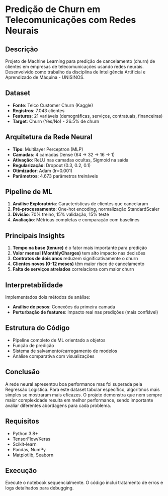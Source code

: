 # Predição de Churn em Telecomunicações com Redes Neurais

## Descrição
Projeto de Machine Learning para predição de cancelamento (churn) de clientes em empresas de telecomunicações usando redes neurais. Desenvolvido como trabalho da disciplina de Inteligência Artificial e Aprendizado de Máquina - UNISINOS.

## Dataset
- **Fonte**: Telco Customer Churn (Kaggle)
- **Registros**: 7.043 clientes
- **Features**: 21 variáveis (demográficas, serviços, contratuais, financeiras)
- **Target**: Churn (Yes/No) - 26.5% de churn

## Arquitetura da Rede Neural
- **Tipo**: Multilayer Perceptron (MLP)
- **Camadas**: 4 camadas Dense (64 → 32 → 16 → 1)
- **Ativação**: ReLU nas camadas ocultas, Sigmoid na saída
- **Regularização**: Dropout (0.3, 0.2, 0.1)
- **Otimizador**: Adam (lr=0.001)
- **Parâmetros**: 4.673 parâmetros treináveis

## Pipeline de ML
1. **Análise Exploratória**: Características de clientes que cancelaram
2. **Pré-processamento**: One-hot encoding, normalização StandardScaler
3. **Divisão**: 70% treino, 15% validação, 15% teste
5. **Avaliação**: Métricas completas e comparação com baselines


## Principais Insights
1. **Tempo na base (tenure)** é o fator mais importante para predição
2. **Valor mensal (MonthlyCharges)** tem alto impacto nas decisões
3. **Contratos de dois anos** reduzem significativamente o churn
4. **Clientes novos (0-12 meses)** têm maior risco de cancelamento
5. **Falta de serviços atrelados** correlaciona com maior churn

## Interpretabilidade
Implementados dois métodos de análise:
- **Análise de pesos**: Conexões da primeira camada
- **Perturbação de features**: Impacto real nas predições (mais confiável)

## Estrutura do Código
- Pipeline completo de ML orientado a objetos
- Função de predição
- Sistema de salvamento/carregamento de modelos
- Análise comparativa com visualizações

## Conclusão
A rede neural apresentou boa performance mas foi superada pela Regressão Logística. Para este dataset tabular específico, algoritmos mais simples se mostraram mais eficazes. O projeto demonstra que nem sempre maior complexidade resulta em melhor performance, sendo importante avaliar diferentes abordagens para cada problema.

## Requisitos
- Python 3.8+
- TensorFlow/Keras
- Scikit-learn
- Pandas, NumPy
- Matplotlib, Seaborn

## Execução
Execute o notebook sequencialmente. O código inclui tratamento de erros e logs detalhados para debugging.